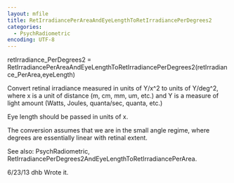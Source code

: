 ```yaml
---
layout: mfile
title: RetIrradiancePerAreaAndEyeLengthToRetIrradiancePerDegrees2
categories:
  - PsychRadiometric
encoding: UTF-8
---
```


retIrradiance\_PerDegrees2 = RetIrradiancePerAreaAndEyeLengthToRetIrradiancePerDegrees2(retIrradiance\_PerArea,eyeLength)

Convert retinal irradiance measured in units of Y/x^2 to units of
Y/deg^2, where x is a unit of distance (m, cm, mm, um, etc.) and
Y is a measure of light amount (Watts, Joules, quanta/sec, quanta, etc.)

Eye length should be passed in units of x.

The conversion assumes that we are in the small angle regime, where
degrees are essentially linear with retinal extent.

See also: PsychRadiometric, RetIrradiancePerDegrees2AndEyeLengthToRetIrradiancePerArea.

6/23/13  dhb  Wrote it.